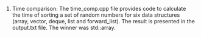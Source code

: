 1) Time comparison:
The time_comp.cpp file provides code to calculate the time of sorting a set of random numbers for six data structures (array, vector, deque, list and forward_list). The result is presented in the output.txt file. The winner was std::array.
